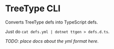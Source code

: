 # TreeType CLI

Converts TreeType defs into TypeScript defs.

Just do `cat defs.yml | dotnet ttgen > defs.d.ts`.

_TODO: place docs about the yml format here_.